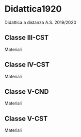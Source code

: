 # Didattica1920
Didattica a distanza A.S. 2019/2020
## Classe III-CST
Materiali
## Classe IV-CST
Materiali
## Classe V-CND
Materiali
## Classe V-CST
Materiali
